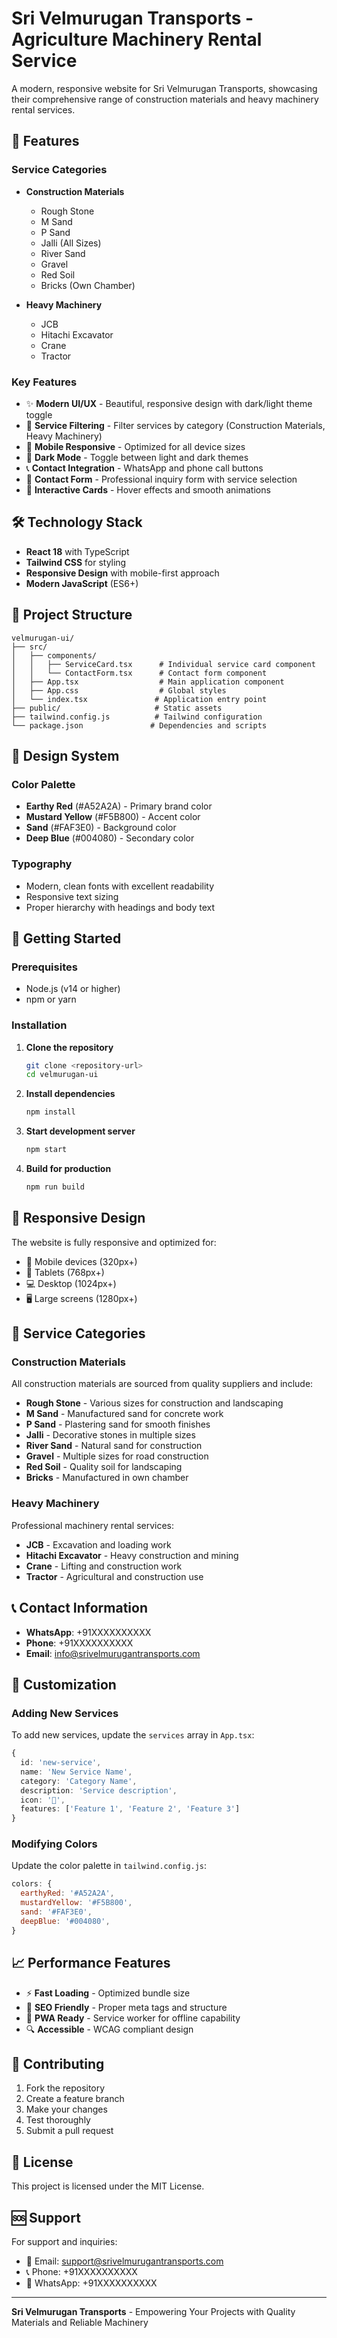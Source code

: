 # Sri Velmurugan Transports - Agriculture Machinery Rental Service

A modern, responsive website for Sri Velmurugan Transports, showcasing their comprehensive range of construction materials and heavy machinery rental services.

## 🚀 Features

### Service Categories
- **Construction Materials**
  - Rough Stone
  - M Sand
  - P Sand
  - Jalli (All Sizes)
  - River Sand
  - Gravel
  - Red Soil
  - Bricks (Own Chamber)

- **Heavy Machinery**
  - JCB
  - Hitachi Excavator
  - Crane
  - Tractor

### Key Features
- ✨ **Modern UI/UX** - Beautiful, responsive design with dark/light theme toggle
- 🎯 **Service Filtering** - Filter services by category (Construction Materials, Heavy Machinery)
- 📱 **Mobile Responsive** - Optimized for all device sizes
- 🌙 **Dark Mode** - Toggle between light and dark themes
- 📞 **Contact Integration** - WhatsApp and phone call buttons
- 📝 **Contact Form** - Professional inquiry form with service selection
- 🎨 **Interactive Cards** - Hover effects and smooth animations

## 🛠️ Technology Stack

- **React 18** with TypeScript
- **Tailwind CSS** for styling
- **Responsive Design** with mobile-first approach
- **Modern JavaScript** (ES6+)

## 📁 Project Structure

```
velmurugan-ui/
├── src/
│   ├── components/
│   │   ├── ServiceCard.tsx      # Individual service card component
│   │   └── ContactForm.tsx      # Contact form component
│   ├── App.tsx                  # Main application component
│   ├── App.css                  # Global styles
│   └── index.tsx               # Application entry point
├── public/                     # Static assets
├── tailwind.config.js          # Tailwind configuration
└── package.json               # Dependencies and scripts
```

## 🎨 Design System

### Color Palette
- **Earthy Red** (#A52A2A) - Primary brand color
- **Mustard Yellow** (#F5B800) - Accent color
- **Sand** (#FAF3E0) - Background color
- **Deep Blue** (#004080) - Secondary color

### Typography
- Modern, clean fonts with excellent readability
- Responsive text sizing
- Proper hierarchy with headings and body text

## 🚀 Getting Started

### Prerequisites
- Node.js (v14 or higher)
- npm or yarn

### Installation

1. **Clone the repository**
   ```bash
   git clone <repository-url>
   cd velmurugan-ui
   ```

2. **Install dependencies**
   ```bash
   npm install
   ```

3. **Start development server**
   ```bash
   npm start
   ```

4. **Build for production**
   ```bash
   npm run build
   ```

## 📱 Responsive Design

The website is fully responsive and optimized for:
- 📱 Mobile devices (320px+)
- 📱 Tablets (768px+)
- 💻 Desktop (1024px+)
- 🖥️ Large screens (1280px+)

## 🎯 Service Categories

### Construction Materials
All construction materials are sourced from quality suppliers and include:
- **Rough Stone** - Various sizes for construction and landscaping
- **M Sand** - Manufactured sand for concrete work
- **P Sand** - Plastering sand for smooth finishes
- **Jalli** - Decorative stones in multiple sizes
- **River Sand** - Natural sand for construction
- **Gravel** - Multiple sizes for road construction
- **Red Soil** - Quality soil for landscaping
- **Bricks** - Manufactured in own chamber

### Heavy Machinery
Professional machinery rental services:
- **JCB** - Excavation and loading work
- **Hitachi Excavator** - Heavy construction and mining
- **Crane** - Lifting and construction work
- **Tractor** - Agricultural and construction use

## 📞 Contact Information

- **WhatsApp**: +91XXXXXXXXXX
- **Phone**: +91XXXXXXXXXX
- **Email**: info@srivelmurugantransports.com

## 🔧 Customization

### Adding New Services
To add new services, update the `services` array in `App.tsx`:

```typescript
{
  id: 'new-service',
  name: 'New Service Name',
  category: 'Category Name',
  description: 'Service description',
  icon: '🎯',
  features: ['Feature 1', 'Feature 2', 'Feature 3']
}
```

### Modifying Colors
Update the color palette in `tailwind.config.js`:

```javascript
colors: {
  earthyRed: '#A52A2A',
  mustardYellow: '#F5B800',
  sand: '#FAF3E0',
  deepBlue: '#004080',
}
```

## 📈 Performance Features

- ⚡ **Fast Loading** - Optimized bundle size
- 🎯 **SEO Friendly** - Proper meta tags and structure
- 📱 **PWA Ready** - Service worker for offline capability
- 🔍 **Accessible** - WCAG compliant design

## 🤝 Contributing

1. Fork the repository
2. Create a feature branch
3. Make your changes
4. Test thoroughly
5. Submit a pull request

## 📄 License

This project is licensed under the MIT License.

## 🆘 Support

For support and inquiries:
- 📧 Email: support@srivelmurugantransports.com
- 📞 Phone: +91XXXXXXXXXX
- 💬 WhatsApp: +91XXXXXXXXXX

---

**Sri Velmurugan Transports** - Empowering Your Projects with Quality Materials and Reliable Machinery 